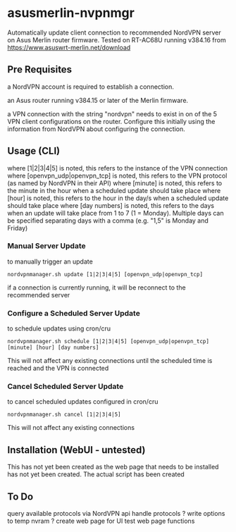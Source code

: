# asusmerlin-nvpnmgr
Automatically update client connection to recommended NordVPN server on Asus Merlin router firmware. Tested on RT-AC68U running v384.16 from https://www.asuswrt-merlin.net/download

## Pre Requisites

a NordVPN account is required to establish a connection.

an Asus router running v384.15 or later of the Merlin firmware.

a VPN connection with the string "nordvpn" needs to exist in on of the 5 VPN client configurations on the router. Configure this initially using the information from NordVPN about configuring the connection.

## Usage (CLI)

where [1|2|3|4|5] is noted, this refers to the instance of the VPN connection
where [openvpn_udp|openvpn_tcp] is noted, this refers to the VPN protocol (as named by NordVPN in their API)
where [minute] is noted, this refers to the minute in the hour when a scheduled update should take place
where [hour] is noted, this refers to the hour in the day/s when a scheduled update should take place
where [day numbers] is noted, this refers to the days when an update will take place from 1 to 7 (1 = Monday). Multiple days can be specified separating days with a comma (e.g. "1,5" is Monday and Friday)

### Manual Server Update
to manually trigger an update
```
nordvpnmanager.sh update [1|2|3|4|5] [openvpn_udp|openvpn_tcp]
```
if a connection is currently running, it will be reconnect to the recommended server

### Configure a Scheduled Server Update
to schedule updates using cron/cru
```
nordvpnmanager.sh schedule [1|2|3|4|5] [openvpn_udp|openvpn_tcp] [minute] [hour] [day numbers]
```
This will not affect any existing connections until the scheduled time is reached and the VPN is connected

### Cancel Scheduled Server Update
to cancel scheduled updates configured in cron/cru
```
nordvpnmanager.sh cancel [1|2|3|4|5] 
```
This will not affect any existing connections

## Installation (WebUI - untested)
This has not yet been created as the web page that needs to be installed has not yet been created.
The actual script has been created

## To Do
query available protocols via NordVPN api
handle protocols
? write options to temp nvram ?
create web page for UI
test web page functions

